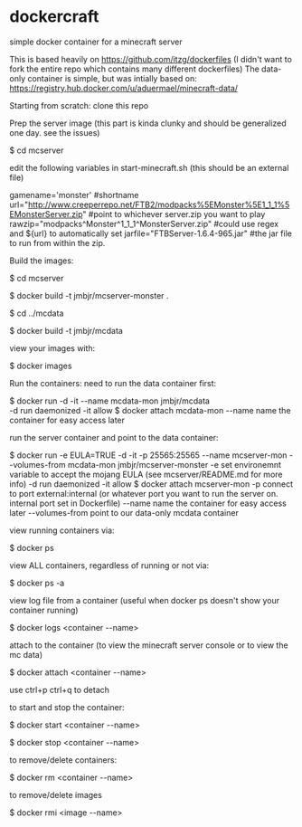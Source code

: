 # dockercraft
simple docker container for a minecraft server

This is based heavily on https://github.com/itzg/dockerfiles (I didn't want to fork the entire repo which contains many different dockerfiles)
The data-only container is simple, but was intially based on: https://registry.hub.docker.com/u/aduermael/minecraft-data/

Starting from scratch:
clone this repo

Prep the server image (this part is kinda clunky and should be generalized one day. see the issues)

  $ cd mcserver

edit the following variables in start-minecraft.sh (this should be an external file)

  gamename='monster'  #shortname 
  url="http://www.creeperrepo.net/FTB2/modpacks%5EMonster%5E1_1_1%5EMonsterServer.zip"  #point to whichever server.zip you want to play
  rawzip="modpacks^Monster^1_1_1^MonsterServer.zip"  #could use regex and ${url} to automatically set
  jarfile="FTBServer-1.6.4-965.jar"  #the jar file to run from within the zip.

Build the images:

  $ cd mcserver

  $ docker build -t jmbjr/mcserver-monster .

  $ cd ../mcdata

  $ docker build -t jmbjr/mcdata

view your images with:

  $ docker images

Run the containers:
need to run the data container first:  

  $ docker run -d -it --name mcdata-mon jmbjr/mcdata  
    -d      run daemonized
    -it     allow $ docker attach mcdata-mon
    --name  name the container for easy access later

run the server container and point to the data container:

  $ docker run -e EULA=TRUE -d -it -p 25565:25565 --name mcserver-mon --volumes-from mcdata-mon jmbjr/mcserver-monster
    -e              set environemnt variable to accept the mojang EULA (see mcserver/README.md for more info)
    -d              run daemonized
    -it             allow $ docker attach mcserver-mon
    -p              connect to port external:internal (or whatever port you want to run the server on. internal port set in Dockerfile)
    --name          name the container for easy access later
    --volumes-from  point to our data-only mcdata container

view running containers via:

  $ docker ps

view ALL containers, regardless of running or not via:

  $ docker ps -a

view log file from a container (useful when docker ps doesn't show your container running)

  $ docker logs <container --name> 

attach to the container (to view the minecraft server console or to view the mc data)

  $ docker attach <container --name>

use ctrl+p ctrl+q to detach

to start and stop the container:

  $ docker start <container --name>

  $ docker stop  <container --name>

to remove/delete containers:

  $ docker rm <container --name>

to remove/delete images

  $ docker rmi <image --name>



